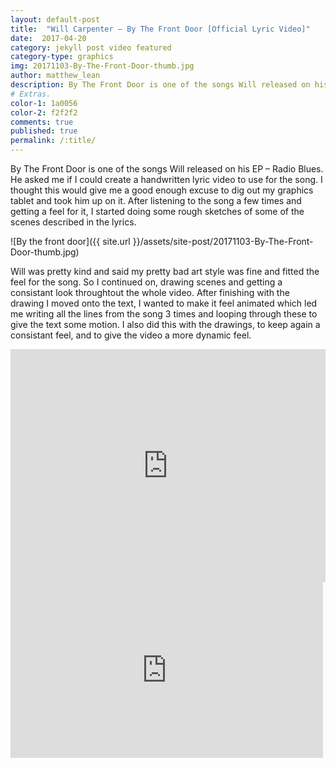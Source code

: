 ```yaml
---
layout: default-post
title:  "Will Carpenter – By The Front Door [Official Lyric Video]"
date:  2017-04-20
category: jekyll post video featured
category-type: graphics
img: 20171103-By-The-Front-Door-thumb.jpg
author: matthew_lean
description: By The Front Door is one of the songs Will released on his EP – Radio Blues. He asked me if I could create a handwritten lyric video to use for the song.
# Extras.
color-1: 1a0056
color-2: f2f2f2
comments: true
published: true
permalink: /:title/
---
```


By The Front Door is one of the songs Will released on his EP – Radio Blues. He asked me if I could create a handwritten lyric video to use for the song. I thought this would give me a good enough excuse to dig out my graphics tablet and took him up on it. After listening to the song a few times and getting a feel for it, I started doing some rough sketches of some of the scenes described in the lyrics.

![By the front door]({{ site.url }}/assets/site-post/20171103-By-The-Front-Door-thumb.jpg)

Will was pretty kind and said my pretty bad art style was fine and fitted the feel for the song. So I continued on, drawing scenes and getting a consistant look throughtout the whole video. After finishing with the drawing I moved onto the text, I wanted to make it feel animated which led me writing all the lines from the song 3 times and looping through these to give the text some motion. I also did this with the drawings, to keep again a consistant feel, and to give the video a more dynamic feel.

<div style='position:relative; padding-bottom:74%'><iframe src='https://gfycat.com/ifr/CourageousDaringHoki' frameborder='0' scrolling='no' width='100%' height='100%' style='position:absolute;top:0;left:0;' allowfullscreen></iframe></div>

<iframe width="500" height="281" src="https://www.youtube.com/embed/F4DffiVg2dw?ecver=1" frameborder="0" gesture="media" allow="encrypted-media" allowfullscreen></iframe>
